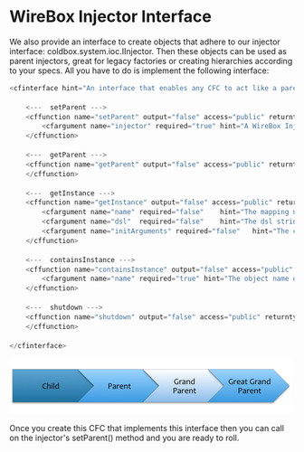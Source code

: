 # WireBox Injector Interface
We also provide an interface to create objects that adhere to our injector interface: coldbox.system.ioc.IInjector. Then these objects can be used as parent injectors, great for legacy factories or creating hierarchies according to your specs. All you have to do is implement the following interface:

```javascript
<cfinterface hint="An interface that enables any CFC to act like a parent injector within WireBox">

	<---  setParent --->
    <cffunction name="setParent" output="false" access="public" returntype="void" hint="Link a parent Injector with this injector">
    	<cfargument name="injector" required="true" hint="A WireBox Injector to assign as a parent to this Injector">
    </cffunction>

	<---  getParent --->
    <cffunction name="getParent" output="false" access="public" returntype="any" hint="Get a reference to the parent injector instance, else an empty simple string meaning nothing is set" >
    </cffunction>

	<---  getInstance --->
    <cffunction name="getInstance" output="false" access="public" returntype="any" hint="Locates, Creates, Injects and Configures an object model instance">
    	<cfargument name="name" required="false" 	hint="The mapping name or CFC instance path to try to build up"/>
		<cfargument name="dsl"	required="false" 	hint="The dsl string to use to retrieve the instance model object, mutually exclusive with 'name'"/>
		<cfargument name="initArguments" required="false" 	hint="The constructor structure of arguments to passthrough when initializing the instance"/>
	</cffunction>

	<---  containsInstance --->
    <cffunction name="containsInstance" output="false" access="public" returntype="any" hint="Checks if this injector can locate a model instance or not">
    	<cfargument name="name" required="true" hint="The object name or alias to search for if this container can locate it or has knowledge of it"/>
    </cffunction>

	<---  shutdown --->
    <cffunction name="shutdown" output="false" access="public" returntype="void" hint="Shutdown the injector gracefully by calling the shutdown events internally.">
    </cffunction>

</cfinterface>
```

<img src="../images/injectorInterface_hierarchies.jpg">

Once you create this CFC that implements this interface then you can call on the injector's setParent() method and you are ready to roll.
